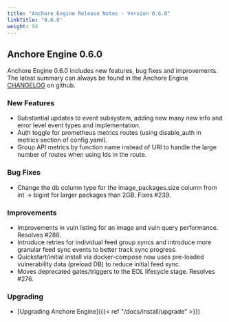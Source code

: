 ```yaml
---
title: "Anchore Engine Release Notes - Version 0.6.0"
linkTitle: "0.6.0"
weight: 94
---
```


## Anchore Engine 0.6.0

Anchore Engine 0.6.0 includes new features, bug fixes and improvements.  The latest summary can always be found in the Anchore Engine [CHANGELOG](https://github.com/anchore/anchore-engine/blob/master/CHANGELOG.md) on github.

### New Features

+ Substantial updates to event subsystem, adding new many new info and error level event types and implementation.
+ Auth toggle for prometheus metrics routes (using disable_auth in metrics section of config.yaml).
+ Group API metrics by function name instead of URI to handle the large number of routes when using Ids in the route.

### Bug Fixes

+ Change the db column type for the image_packages.size column from int -> bigint for larger packages than 2GB. Fixes #239.

### Improvements

+ Improvements in vuln listing for an image and vuln query performance. Resolves #286.
+ Introduce retries for individual feed group syncs and introduce more granular feed sync events to better track sync progress.
+ Quickstart/initial install via docker-compose now uses pre-loaded vulnerability data (preload DB) to reduce initial feed sync.
+ Moves deprecated gates/triggers to the EOL lifecycle stage. Resolves #276.

### Upgrading

* [Upgrading Anchore Engine]({{< ref "/docs/install/upgrade" >}})
